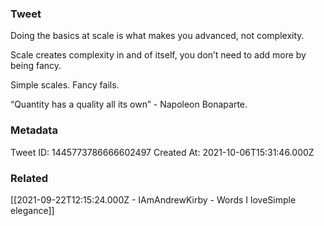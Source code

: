 ### Tweet
Doing the basics at scale is what makes you advanced, not complexity.

Scale creates complexity in and of itself, you don’t need to add more by being fancy. 

Simple scales. Fancy fails. 

“Quantity has a quality all its own” - Napoleon Bonaparte.

### Metadata
Tweet ID: 1445773786666602497
Created At: 2021-10-06T15:31:46.000Z

### Related
[[2021-09-22T12:15:24.000Z - IAmAndrewKirby - Words I loveSimple elegance]]

